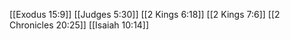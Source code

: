 [[Exodus 15:9]]
[[Judges 5:30]]
[[2 Kings 6:18]]
[[2 Kings 7:6]]
[[2 Chronicles 20:25]]
[[Isaiah 10:14]]

